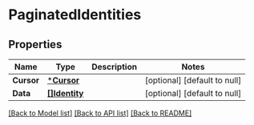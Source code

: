 # PaginatedIdentities

## Properties
Name | Type | Description | Notes
------------ | ------------- | ------------- | -------------
**Cursor** | [***Cursor**](Cursor.md) |  | [optional] [default to null]
**Data** | [**[]Identity**](Identity.md) |  | [optional] [default to null]

[[Back to Model list]](../README.md#documentation-for-models) [[Back to API list]](../README.md#documentation-for-api-endpoints) [[Back to README]](../README.md)

